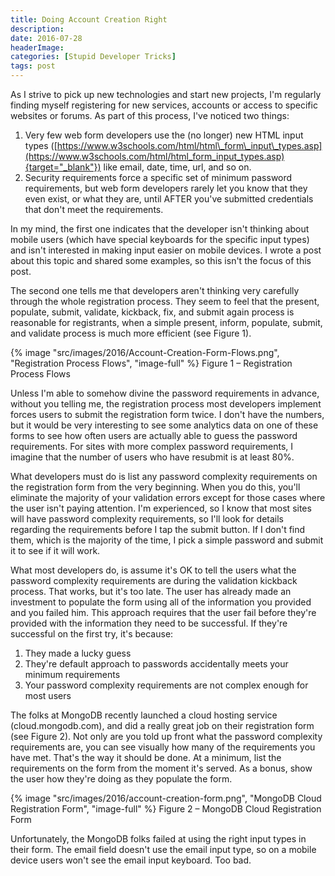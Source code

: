 ```yaml
---
title: Doing Account Creation Right
description: 
date: 2016-07-28
headerImage: 
categories: [Stupid Developer Tricks]
tags: post
---
```


As I strive to pick up new technologies and start new projects, I'm regularly finding myself registering for new services, accounts or access to specific websites or forums. As part of this process, I've noticed two things:

1.  Very few web form developers use the (no longer) new HTML input types ([https://www.w3schools.com/html/html\_form\_input\_types.asp](https://www.w3schools.com/html/html_form_input_types.asp){target="_blank"}) like email, date, time, url, and so on.
2.  Security requirements force a specific set of minimum password requirements, but web form developers rarely let you know that they even exist, or what they are, until AFTER you've submitted credentials that don't meet the requirements.

In my mind, the first one indicates that the developer isn't thinking about mobile users (which have special keyboards for the specific input types) and isn't interested in making input easier on mobile devices. I wrote a post about this topic and shared some examples, so this isn't the focus of this post.

The second one tells me that developers aren't thinking very carefully through the whole registration process. They seem to feel that the present, populate, submit, validate, kickback, fix, and submit again process is reasonable for registrants, when a simple present, inform, populate, submit, and validate process is much more efficient (see Figure 1).

{% image "src/images/2016/Account-Creation-Form-Flows.png", "Registration Process Flows", "image-full" %}
Figure 1 – Registration Process Flows

Unless I'm able to somehow divine the password requirements in advance, without you telling me, the registration process most developers implement forces users to submit the registration form twice. I don't have the numbers, but it would be very interesting to see some analytics data on one of these forms to see how often users are actually able to guess the password requirements. For sites with more complex password requirements, I imagine that the number of users who have resubmit is at least 80%.

What developers must do is list any password complexity requirements on the registration form from the very beginning. When you do this, you'll eliminate the majority of your validation errors except for those cases where the user isn't paying attention. I'm experienced, so I know that most sites will have password complexity requirements, so I'll look for details regarding the requirements before I tap the submit button. If I don't find them, which is the majority of the time, I pick a simple password and submit it to see if it will work.

What most developers do, is assume it's OK to tell the users what the password complexity requirements are during the validation kickback process. That works, but it's too late. The user has already made an investment to populate the form using all of the information you provided and you failed him. This approach requires that the user fail before they're provided with the information they need to be successful. If they're successful on the first try, it's because:

1. They made a lucky guess
2. They're default approach to passwords accidentally meets your minimum requirements
3. Your password complexity requirements are not complex enough for most users

The folks at MongoDB recently launched a cloud hosting service (cloud.mongodb.com), and did a really great job on their registration form (see Figure 2). Not only are you told up front what the password complexity requirements are, you can see visually how many of the requirements you have met. That's the way it should be done. At a minimum, list the requirements on the form from the moment it's served. As a bonus, show the user how they're doing as they populate the form.

{% image "src/images/2016/account-creation-form.png", "MongoDB Cloud Registration Form", "image-full" %}
Figure 2 – MongoDB Cloud Registration Form

Unfortunately, the MongoDB folks failed at using the right input types in their form. The email field doesn't use the email input type, so on a mobile device users won't see the email input keyboard. Too bad.
